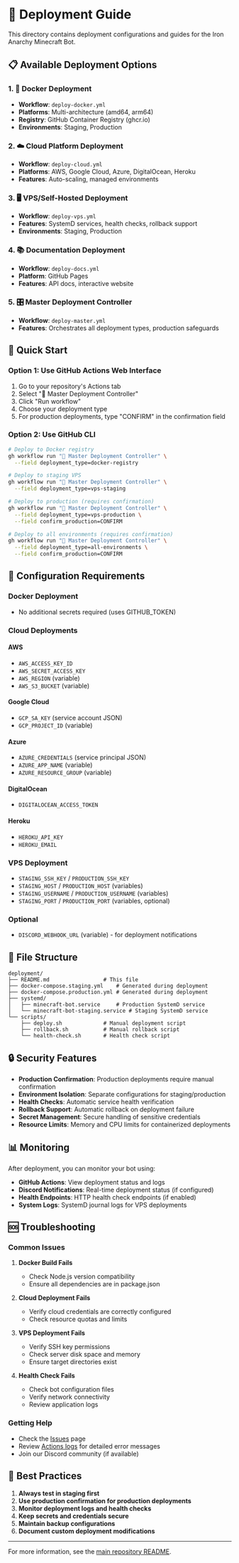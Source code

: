 # 🚀 Deployment Guide

This directory contains deployment configurations and guides for the Iron Anarchy Minecraft Bot.

## 📋 Available Deployment Options

### 1. 🐳 Docker Deployment
- **Workflow**: `deploy-docker.yml`
- **Platforms**: Multi-architecture (amd64, arm64)
- **Registry**: GitHub Container Registry (ghcr.io)
- **Environments**: Staging, Production

### 2. ☁️ Cloud Platform Deployment
- **Workflow**: `deploy-cloud.yml`
- **Platforms**: AWS, Google Cloud, Azure, DigitalOcean, Heroku
- **Features**: Auto-scaling, managed environments

### 3. 🖥️ VPS/Self-Hosted Deployment
- **Workflow**: `deploy-vps.yml`
- **Features**: SystemD services, health checks, rollback support
- **Environments**: Staging, Production

### 4. 📚 Documentation Deployment
- **Workflow**: `deploy-docs.yml`
- **Platform**: GitHub Pages
- **Features**: API docs, interactive website

### 5. 🎛️ Master Deployment Controller
- **Workflow**: `deploy-master.yml`
- **Features**: Orchestrates all deployment types, production safeguards

## 🚀 Quick Start

### Option 1: Use GitHub Actions Web Interface

1. Go to your repository's Actions tab
2. Select "🚀 Master Deployment Controller"
3. Click "Run workflow"
4. Choose your deployment type
5. For production deployments, type "CONFIRM" in the confirmation field

### Option 2: Use GitHub CLI

```bash
# Deploy to Docker registry
gh workflow run "🚀 Master Deployment Controller" \
  --field deployment_type=docker-registry

# Deploy to staging VPS
gh workflow run "🚀 Master Deployment Controller" \
  --field deployment_type=vps-staging

# Deploy to production (requires confirmation)
gh workflow run "🚀 Master Deployment Controller" \
  --field deployment_type=vps-production \
  --field confirm_production=CONFIRM

# Deploy to all environments (requires confirmation)
gh workflow run "🚀 Master Deployment Controller" \
  --field deployment_type=all-environments \
  --field confirm_production=CONFIRM
```

## 🔧 Configuration Requirements

### Docker Deployment
- No additional secrets required (uses GITHUB_TOKEN)

### Cloud Deployments

#### AWS
- `AWS_ACCESS_KEY_ID`
- `AWS_SECRET_ACCESS_KEY`
- `AWS_REGION` (variable)
- `AWS_S3_BUCKET` (variable)

#### Google Cloud
- `GCP_SA_KEY` (service account JSON)
- `GCP_PROJECT_ID` (variable)

#### Azure
- `AZURE_CREDENTIALS` (service principal JSON)
- `AZURE_APP_NAME` (variable)
- `AZURE_RESOURCE_GROUP` (variable)

#### DigitalOcean
- `DIGITALOCEAN_ACCESS_TOKEN`

#### Heroku
- `HEROKU_API_KEY`
- `HEROKU_EMAIL`

### VPS Deployment
- `STAGING_SSH_KEY` / `PRODUCTION_SSH_KEY`
- `STAGING_HOST` / `PRODUCTION_HOST` (variables)
- `STAGING_USERNAME` / `PRODUCTION_USERNAME` (variables)
- `STAGING_PORT` / `PRODUCTION_PORT` (variables, optional)

### Optional
- `DISCORD_WEBHOOK_URL` (variable) - for deployment notifications

## 📁 File Structure

```
deployment/
├── README.md                 # This file
├── docker-compose.staging.yml    # Generated during deployment
├── docker-compose.production.yml # Generated during deployment
├── systemd/
│   ├── minecraft-bot.service     # Production SystemD service
│   └── minecraft-bot-staging.service # Staging SystemD service
└── scripts/
    ├── deploy.sh             # Manual deployment script
    ├── rollback.sh           # Manual rollback script
    └── health-check.sh       # Health check script
```

## 🔒 Security Features

- **Production Confirmation**: Production deployments require manual confirmation
- **Environment Isolation**: Separate configurations for staging/production
- **Health Checks**: Automatic service health verification
- **Rollback Support**: Automatic rollback on deployment failure
- **Secret Management**: Secure handling of sensitive credentials
- **Resource Limits**: Memory and CPU limits for containerized deployments

## 📊 Monitoring

After deployment, you can monitor your bot using:

- **GitHub Actions**: View deployment status and logs
- **Discord Notifications**: Real-time deployment status (if configured)
- **Health Endpoints**: HTTP health check endpoints (if enabled)
- **System Logs**: SystemD journal logs for VPS deployments

## 🆘 Troubleshooting

### Common Issues

1. **Docker Build Fails**
   - Check Node.js version compatibility
   - Ensure all dependencies are in package.json

2. **Cloud Deployment Fails**
   - Verify cloud credentials are correctly configured
   - Check resource quotas and limits

3. **VPS Deployment Fails**
   - Verify SSH key permissions
   - Check server disk space and memory
   - Ensure target directories exist

4. **Health Check Fails**
   - Check bot configuration files
   - Verify network connectivity
   - Review application logs

### Getting Help

- Check the [Issues](https://github.com/Localacct21/iron-anarchy-minecraft-bot/issues) page
- Review [Actions logs](https://github.com/Localacct21/iron-anarchy-minecraft-bot/actions) for detailed error messages
- Join our Discord community (if available)

## 🎯 Best Practices

1. **Always test in staging first**
2. **Use production confirmation for production deployments**
3. **Monitor deployment logs and health checks**
4. **Keep secrets and credentials secure**
5. **Maintain backup configurations**
6. **Document custom deployment modifications**

---

For more information, see the [main repository README](../README.md).
